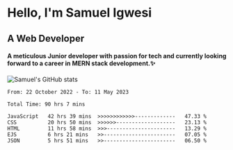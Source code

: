 # Hello, I'm Samuel Igwesi
## A Web Developer

#### A meticulous Junior developer with passion for tech and currently looking forward to a career in MERN stack development.:sparkles:


![Samuel's GitHub stats](https://github-readme-stats.vercel.app/api?username=SamuelIgwesi&show_icons=true&theme=radical)

<!--START_SECTION:waka-->

```text
From: 22 October 2022 - To: 11 May 2023

Total Time: 90 hrs 7 mins

JavaScript   42 hrs 39 mins  >>>>>>>>>>>>-------------   47.33 %
CSS          20 hrs 50 mins  >>>>>>-------------------   23.13 %
HTML         11 hrs 58 mins  >>>----------------------   13.29 %
EJS          6 hrs 21 mins   >>-----------------------   07.05 %
JSON         5 hrs 51 mins   >>-----------------------   06.50 %
```

<!--END_SECTION:waka-->

